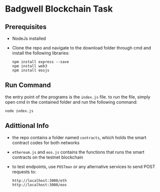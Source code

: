 # Badgwell Blockchain Task

## Prerequisites

- NodeJs installed

- Clone the repo and navigate to the download folder through cmd and install the following libraries:

  ```
  npm install express --save
  npm install web3
  npm install eosjs
  ```
  
## Run Command

the entry point of the programs is the ``` index.js ``` file. to run the file, simply open cmd in the contained folder and run the following command:

```
node index.js
```

## Adittional Info

- the repo contains a folder named ``` contracts ```, which holds the smart contract codes for both networks

- ``` ethereum.js ``` and ``` eos.js ``` contains the functions that runs the smart contracts on the testnet blockchain

- to test endpoints, use ``` POSTman ``` or any alternative services to send POST requests to:
  ```
  http://localhost:3000/eth
  http://localhost:3000/eos
  ```
